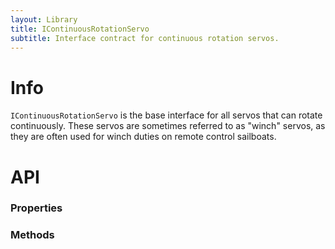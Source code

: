 ```yaml
---
layout: Library
title: IContinuousRotationServo
subtitle: Interface contract for continuous rotation servos.
---
```


# Info

`IContinuousRotationServo` is the base interface for all servos that can rotate continuously. These servos are sometimes referred to as "winch" servos, as they are often used for winch duties on remote control sailboats.

# API

### Properties


### Methods
    

        